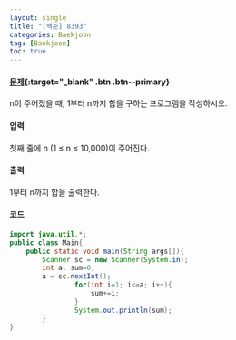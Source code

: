 ```yaml
---
layout: single
title: "[백준] 8393"
categories: Baekjoon
tag: [Baekjoon]
toc: true
---
```


#### [문제](https://www.acmicpc.net/problem/8393){:target="\_blank" .btn .btn--primary}
n이 주어졌을 때, 1부터 n까지 합을 구하는 프로그램을 작성하시오.

#### 입력
첫째 줄에 n (1 ≤ n ≤ 10,000)이 주어진다.

#### 출력
1부터 n까지 합을 출력한다.

#### 코드
```java
import java.util.*;
public class Main{
	public static void main(String args[]){
		Scanner sc = new Scanner(System.in);
		int a, sum=0;
		a = sc.nextInt();
                for(int i=1; i<=a; i++){
                    sum+=i;
                }
                System.out.println(sum);
        }
}
```
